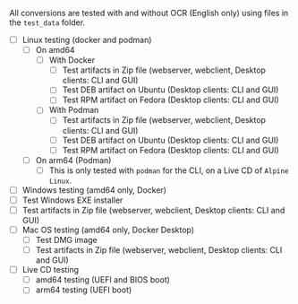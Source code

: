 All conversions are tested with and without OCR (English only) using files in the `test_data` folder.

- [ ] Linux testing (docker and podman) 
  - [ ] On amd64
    -   [ ] With Docker
        -   [ ] Test artifacts in Zip file (webserver, webclient, Desktop clients: CLI and GUI)
        -   [ ] Test DEB artifact on Ubuntu (Desktop clients: CLI and GUI)
        -   [ ] Test RPM artifact on Fedora (Desktop clients: CLI and GUI)
    -   [ ] With Podman
        -   [ ] Test artifacts in Zip file (webserver, webclient, Desktop clients: CLI and GUI)
        -   [ ] Test DEB artifact on Ubuntu (Desktop clients: CLI and GUI)
        -   [ ] Test RPM artifact on Fedora (Desktop clients: CLI and GUI)
  - [ ] On arm64 (Podman)
     -   [ ] This is only tested with `podman` for the CLI, on a Live CD of `Alpine Linux`.
- [ ]  Windows testing (amd64 only, Docker)
  -   [ ] Test Windows EXE installer
  -   [ ] Test artifacts in Zip file (webserver, webclient, Desktop clients: CLI and GUI)
- [ ] Mac OS testing (amd64 only, Docker Desktop)
  -   [ ] Test DMG image
  -   [ ] Test artifacts in Zip file (webserver, webclient, Desktop clients: CLI and GUI)
- [ ] Live CD testing
  - [ ] amd64 testing (UEFI and BIOS boot)
  - [ ] arm64 testing (UEFI boot)
